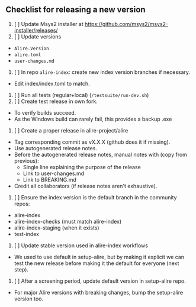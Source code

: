 ## Checklist for releasing a new version

1. [ ] Update Msys2 installer at https://github.com/msys2/msys2-installer/releases/
1. [ ] Update versions
  - `Alire.Version`
  - `alire.toml`
  - `user-changes.md`
1. [ ] In repo `alire-index`: create new index version branches if necessary.
  - Edit index/index.toml to match.
1. [ ] Run all tests (regular+local) (`/testsuite/run-dev.sh`)
1. [ ] Create test release in own fork.
  - To verify builds succeed.
  - As the Windows build can rarely fail, this provides a backup .exe
1. [ ] Create a proper release in alire-project/alire
  - Tag corresponding commit as vX.X.X (github does it if missing).
  - Use autogenerated release notes.
  - Before the autogenerated release notes, manual notes with (copy from previous):
    - Single line explaining the purpose of the release
    - Link to user-changes.md
    - Link to BREAKING.md
  - Credit all collaborators (if release notes aren't exhaustive).
1. [ ] Ensure the index version is the default branch in the community repos:
  - alire-index
  - alire-index-checks (must match alire-index)
  - alire-index-staging (when it exists)
  - test-index
1. [ ] Update stable version used in alire-index workflows
  - We used to use default in setup-alire, but by making it explicit we can
    test the new release before making it the default for everyone (next step).
1. [ ] After a screening period, update default version in setup-alire repo.
  - For major Alire versions with breaking changes, bump the setup-alire
    version too.
